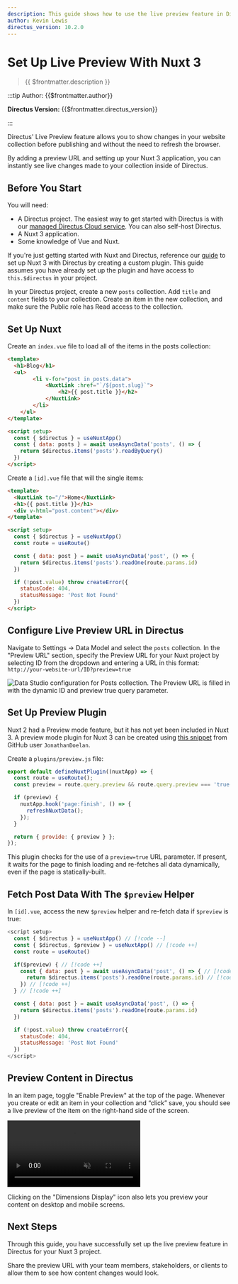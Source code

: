 ```yaml
---
description: This guide shows how to use the live preview feature in Directus when using a Nuxt 3 application.
author: Kevin Lewis
directus_version: 10.2.0
---
```


# Set Up Live Preview With Nuxt 3

> {{ $frontmatter.description }}

:::tip Author: {{$frontmatter.author}}

**Directus Version:** {{$frontmatter.directus_version}}

:::

Directus' Live Preview feature allows you to show changes in your website collection before publishing and without the need to refresh the browser.

By adding a preview URL and setting up your Nuxt 3 application, you can instantly see live changes made to your collection inside of Directus.

## Before You Start

You will need:

- A Directus project. The easiest way to get started with Directus is with our [managed Directus Cloud service](https://directus.cloud). You can also self-host Directus.
- A Nuxt 3 application.
- Some knowledge of Vue and Nuxt.

If you're just getting started with Nuxt and Directus, reference our [guide](/guides/headless-cms/build-static-website/nuxt-3.html) to set up Nuxt 3 with Directus by creating a custom plugin. This guide assumes you have already set up the plugin and have access to `this.$directus` in your project.

In your Directus project, create a new `posts` collection. Add `title` and `content` fields to your collection. Create an item in the new collection, and make sure the Public role has Read access to the collection.

## Set Up Nuxt

Create an `index.vue` file to load all of the items in the posts collection:

```html
<template>
  <h1>Blog</h1>
  <ul>
		<li v-for="post in posts.data">
			<NuxtLink :href="`/${post.slug}`">
				<h2>{{ post.title }}</h2>
			</NuxtLink>
		</li>
	</ul>
</template>

<script setup>
  const { $directus } = useNuxtApp()
  const { data: posts } = await useAsyncData('posts', () => {
    return $directus.items('posts').readByQuery()
  })
</script>
```

Create a `[id].vue` file that will the single items:

```html
<template>
  <NuxtLink to="/">Home</NuxtLink>
  <h1>{{ post.title }}</h1>
  <div v-html="post.content"></div>
</template>

<script setup>
  const { $directus } = useNuxtApp()
  const route = useRoute()

  const { data: post } = await useAsyncData('post', () => {
    return $directus.items('posts').readOne(route.params.id)
  })

  if (!post.value) throw createError({
    statusCode: 404,
    statusMessage: 'Post Not Found'
  })
</script>
```

## Configure Live Preview URL in Directus

Navigate to Settings -> Data Model and select the `posts` collection. In the "Preview URL" section, specify the Preview URL for your Nuxt project by selecting ID from the dropdown and entering a URL in this format:
`http://your-website-url/ID?preview=true`

![Data Studio configuration for Posts collection. The Preview URL is filled in with the dynamic ID and preview true query parameter.](https://marketing.directus.app/assets/6ce322ac-03b1-4555-a7cf-0f33a1d941a7)

## Set Up Preview Plugin

Nuxt 2 had a Preview mode feature, but it has not yet been included in Nuxt 3. A preview mode plugin for Nuxt 3 can be created using [this snippet](https://github.com/nuxt/nuxt/discussions/18407) from GitHub user `JonathanDoelan`.

Create a `plugins/preview.js` file:

```js
export default defineNuxtPlugin((nuxtApp) => {
  const route = useRoute();
  const preview = route.query.preview && route.query.preview === 'true';

  if (preview) {
    nuxtApp.hook('page:finish', () => {
      refreshNuxtData();
    });
  }

  return { provide: { preview } };
});
```

This plugin checks for the use of a `preview=true` URL parameter. If present, it waits for the page to finish loading and re-fetches all data dynamically, even if the page is statically-built.

## Fetch Post Data With The `$preview` Helper

In `[id].vue`, access the new `$preview` helper and re-fetch data if `$preview` is true:

```js
<script setup>
  const { $directus } = useNuxtApp() // [!code --]
  const { $directus, $preview } = useNuxtApp() // [!code ++]
  const route = useRoute()

  if($preview) { // [!code ++]
    const { data: post } = await useAsyncData('post', () => { // [!code ++]
      return $directus.items('posts').readOne(route.params.id) // [!code ++]
    }) // [!code ++]
  } // [!code ++]

  const { data: post } = await useAsyncData('post', () => {
    return $directus.items('posts').readOne(route.params.id)
  })

  if (!post.value) throw createError({
    statusCode: 404,
    statusMessage: 'Post Not Found'
  })
</script>
```

## Preview Content in Directus

In an item page, toggle "Enable Preview" at the top of the page. Whenever you create or edit an item in your collection
and “click” save, you should see a live preview of the item on the right-hand side of the screen.

<!-- VIDEO -->


<video title="Enable Preview Mode in Directus" autoplay playsinline muted loop controls>
	<source src="https://marketing.directus.app/assets/4aa9a902-1724-4c3b-b7ef-66265215df7b.mp4" type="video/mp4" />
</video>

Clicking on the "Dimensions Display" icon also lets you preview your content on desktop and mobile screens.

## Next Steps

Through this guide, you have successfully set up the live preview feature in Directus for your Nuxt 3 project.

Share the preview URL with your team members, stakeholders, or clients to allow them to see how content changes would look.
